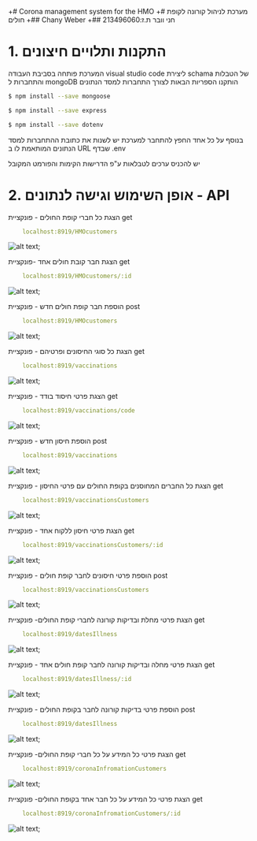 +# Corona management system for the HMO
+# מערכת לניהול קורונה לקופת חולים
+## Chany Weber
+## חני וובר ת.ז:213496060

# 1. התקנות ותלויים חיצונים 

המערכת פותחה בסביבת העבודה visual studio code 
ליצירת schama של הטבלות והתחברות ל mongoDB
הותקנו הספריות הבאות לצורך התחברות למסד הנתונים

```bash
$ npm install --save mongoose
```

```bash
$ npm install --save express
```

```bash
$ npm install --save dotenv
```

בנוסף על כל אחד החפץ להתחבר למערכת יש לשנות את כתובת ההתחברות למסד הנתונים המותאמת לו ב URL שבדף .env

יש להכניס ערכים לטבלאות ע"פ הדרישות הקימות והפורמט המקובל

# 2. אופן השימוש וגישה לנתונים - API

הצגת כל חברי קופת החולים - פונקציית get

```yaml
    localhost:8919/HMOcustomers
```
![alt text](./images/GetAllHMOcustomer.png);

הצגת חבר קובת חולים אחד -פונקציית get
```yaml
    localhost:8919/HMOcustomers/:id
```
![alt text](./images/GetHMOcustomerById.png);

הוספת חבר קופת חולים חדש - פונקציית post
```yaml
    localhost:8919/HMOcustomers
```
![alt text](./images/PostHMOcustomer.png);

הצגת כל סוגי החיסונים ופרטיהם - פונקציית get
```yaml
    localhost:8919/vaccinations
```
![alt text](./images/GetAllVaccinations.png);

הצגת פרטי חיסוד בודד - פונקציית get
```yaml
    localhost:8919/vaccinations/code
```
![alt text](./images/GetVaccinationById.png);

הוספת חיסון חדש - פונקציית post
```yaml
    localhost:8919/vaccinations
```
![alt text](./images/PostNewVaccination.png);

הצגת כל החברים המחוסנים בקופת החולים עם פרטי החיסון - פונקציית get
```yaml
    localhost:8919/vaccinationsCustomers
```
![alt text](./images/GetAllVaccinationsCustomers.png);

הצגת פרטי חיסון ללקוח אחד - פונקציית get
```yaml
    localhost:8919/vaccinationsCustomers/:id
```
![alt text](./images/GetVaccinationsCustomersById.png);

הוספת פרטי חיסונים לחבר קופת חולים - פונקציית post
```yaml
    localhost:8919/vaccinationsCustomers
```
![alt text](./images/PostNewVaccinationsCustomers.png);

הצגת פרטי מחלת ובדיקות קורונה לחברי קופת החולים- פונקציית get
```yaml
    localhost:8919/datesIllness
```
![alt text](./images/GetAllDatesIllness.png);

הצגת פרטי מחלה ובדיקות קורונה לחבר קופת חולים אחד - פונקציית get
```yaml
    localhost:8919/datesIllness/:id
```
![alt text](./images/GetDatesIllnessById.png);

הוספת פרטי בדיקות קורונה לחבר בקופת החולים - פונקציית post
```yaml
    localhost:8919/datesIllness
```
![alt text](./images/PostNewDatesIllness.png);

הצגת פרטי כל המידע על כל חברי קופת החולים- פונקציית get
```yaml
    localhost:8919/coronaInfromationCustomers
```
![alt text](./images/GetAllCoronaInfromationCustomers.png);

הצגת פרטי כל המידע על כל חבר אחד בקופת החולים- פונקציית get
```yaml
    localhost:8919/coronaInfromationCustomers/:id
```
![alt text](./images/GetCoronaInfromationCustomersById.png);
